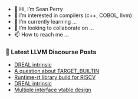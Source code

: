 - 👋 Hi, I’m Sean Perry
- 👀 I’m interested in compilers (c++, COBOL, llvm)
- 🌱 I’m currently learning ...
- 💞️ I’m looking to collaborate on ...
- 📫 How to reach me ...

<!---
s66perry/s66perry is a ✨ special ✨ repository because its `README.md` (this file) appears on your GitHub profile.
You can click the Preview link to take a look at your changes.
--->
### 📕 Latest LLVM Discourse Posts

<!-- DISCOURSE-LLVM:START -->
- [DREAL intrinsic](https://discourse.llvm.org/t/dreal-intrinsic/66931#post_2)
- [A question about TARGET_BUILTIN](https://discourse.llvm.org/t/a-question-about-target-builtin/66932#post_1)
- [Runtime-rt library build for RISCV](https://discourse.llvm.org/t/runtime-rt-library-build-for-riscv/66904#post_2)
- [DREAL intrinsic](https://discourse.llvm.org/t/dreal-intrinsic/66931#post_1)
- [Multiple interface vtable design](https://discourse.llvm.org/t/multiple-interface-vtable-design/66928#post_3)
<!-- DISCOURSE-LLVM:END -->
